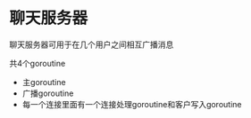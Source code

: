# 聊天服务器

聊天服务器可用于在几个用户之间相互广播消息

共4个goroutine
- 主goroutine
- 广播goroutine
- 每一个连接里面有一个连接处理goroutine和客户写入goroutine
